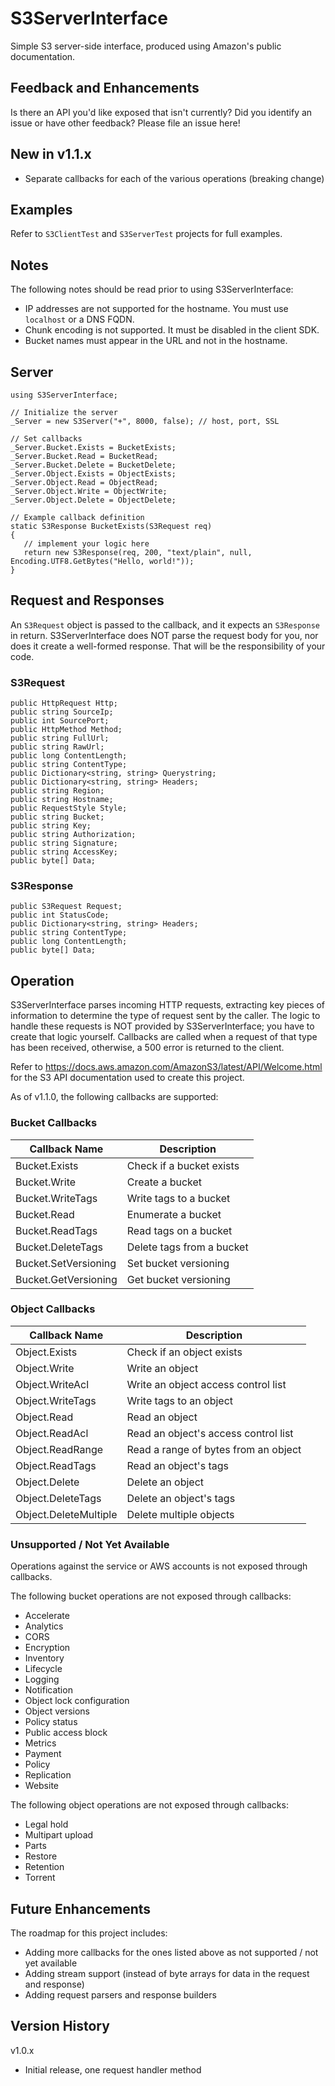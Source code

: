# S3ServerInterface

Simple S3 server-side interface, produced using Amazon's public documentation.  

## Feedback and Enhancements

Is there an API you'd like exposed that isn't currently?  Did you identify an issue or have other feedback?  Please file an issue here!

## New in v1.1.x

- Separate callbacks for each of the various operations (breaking change)

## Examples

Refer to ```S3ClientTest``` and ```S3ServerTest``` projects for full examples.

## Notes

The following notes should be read prior to using S3ServerInterface:
- IP addresses are not supported for the hostname.  You must use ```localhost``` or a DNS FQDN.
- Chunk encoding is not supported.  It must be disabled in the client SDK.
- Bucket names must appear in the URL and not in the hostname.

## Server
```
using S3ServerInterface;

// Initialize the server
_Server = new S3Server("+", 8000, false); // host, port, SSL

// Set callbacks
_Server.Bucket.Exists = BucketExists;
_Server.Bucket.Read = BucketRead;
_Server.Bucket.Delete = BucketDelete;
_Server.Object.Exists = ObjectExists;
_Server.Object.Read = ObjectRead;
_Server.Object.Write = ObjectWrite;
_Server.Object.Delete = ObjectDelete;

// Example callback definition
static S3Response BucketExists(S3Request req)
{
   // implement your logic here
   return new S3Response(req, 200, "text/plain", null, Encoding.UTF8.GetBytes("Hello, world!"));
}
```

## Request and Responses

An ```S3Request``` object is passed to the callback, and it expects an ```S3Response``` in return.  S3ServerInterface does NOT parse the request body for you, nor does it create a well-formed response.  That will be the responsibility of your code.

### S3Request
```
public HttpRequest Http;
public string SourceIp;
public int SourcePort;
public HttpMethod Method;
public string FullUrl;
public string RawUrl;
public long ContentLength;
public string ContentType;
public Dictionary<string, string> Querystring;
public Dictionary<string, string> Headers;
public string Region;
public string Hostname;
public RequestStyle Style;
public string Bucket;
public string Key;
public string Authorization;
public string Signature;
public string AccessKey;
public byte[] Data;
```

### S3Response
```
public S3Request Request;
public int StatusCode;
public Dictionary<string, string> Headers;
public string ContentType;
public long ContentLength;
public byte[] Data;
```

## Operation

S3ServerInterface parses incoming HTTP requests, extracting key pieces of information to determine the type of request sent by the caller.  The logic to handle these requests is NOT provided by S3ServerInterface; you have to create that logic yourself.  Callbacks are called when a request of that type has been received, otherwise, a 500 error is returned to the client.

Refer to https://docs.aws.amazon.com/AmazonS3/latest/API/Welcome.html for the S3 API documentation used to create this project.

As of v1.1.0, the following callbacks are supported:

### Bucket Callbacks

| Callback Name            | Description                       |
|--------------------------|-----------------------------------|
| Bucket.Exists            | Check if a bucket exists          |
| Bucket.Write             | Create a bucket                   |
| Bucket.WriteTags         | Write tags to a bucket            |
| Bucket.Read              | Enumerate a bucket                |
| Bucket.ReadTags          | Read tags on a bucket             |
| Bucket.DeleteTags        | Delete tags from a bucket         |
| Bucket.SetVersioning     | Set bucket versioning             |
| Bucket.GetVersioning     | Get bucket versioning             |

### Object Callbacks

| Callback Name            | Description                                    |
|--------------------------|------------------------------------------------|
| Object.Exists            | Check if an object exists                      |
| Object.Write             | Write an object                                |
| Object.WriteAcl          | Write an object access control list            |
| Object.WriteTags         | Write tags to an object                        |
| Object.Read              | Read an object                                 |
| Object.ReadAcl           | Read an object's access control list           |
| Object.ReadRange         | Read a range of bytes from an object           |
| Object.ReadTags          | Read an object's tags                          |
| Object.Delete            | Delete an object                               |
| Object.DeleteTags        | Delete an object's tags                        |
| Object.DeleteMultiple    | Delete multiple objects                        |

### Unsupported / Not Yet Available

Operations against the service or AWS accounts is not exposed through callbacks.

The following bucket operations are not exposed through callbacks:

- Accelerate
- Analytics
- CORS
- Encryption
- Inventory
- Lifecycle
- Logging
- Notification
- Object lock configuration
- Object versions
- Policy status
- Public access block
- Metrics
- Payment
- Policy
- Replication
- Website

The following object operations are not exposed through callbacks:

- Legal hold
- Multipart upload
- Parts
- Restore
- Retention
- Torrent

## Future Enhancements

The roadmap for this project includes:

- Adding more callbacks for the ones listed above as not supported / not yet available
- Adding stream support (instead of byte arrays for data in the request and response)
- Adding request parsers and response builders

## Version History

v1.0.x

- Initial release, one request handler method
